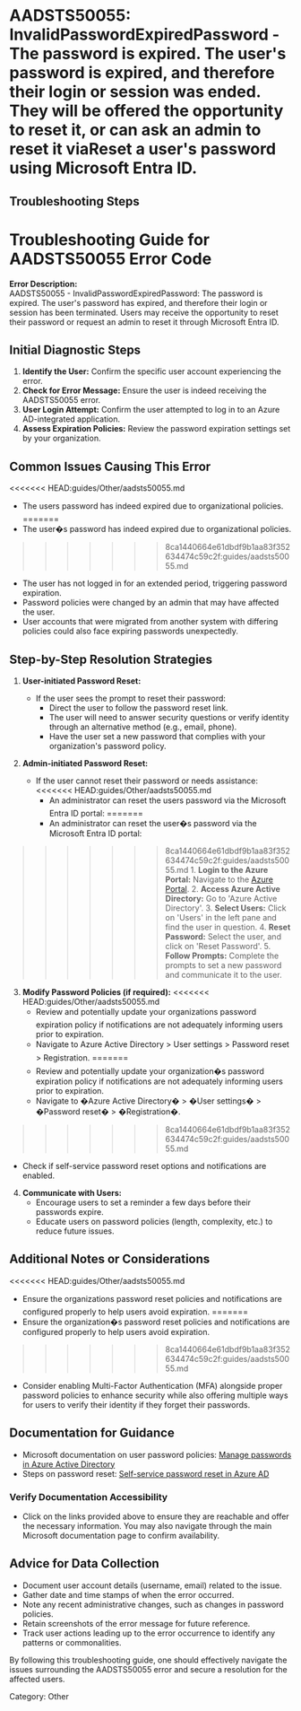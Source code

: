 # AADSTS50055: InvalidPasswordExpiredPassword - The password is expired. The user's password is expired, and therefore their login or session was ended. They will be offered the opportunity to reset it, or can ask an admin to reset it viaReset a user's password using Microsoft Entra ID.


## Troubleshooting Steps
# Troubleshooting Guide for AADSTS50055 Error Code

**Error Description:**  
AADSTS50055 - InvalidPasswordExpiredPassword: The password is expired. The user's password has expired, and therefore their login or session has been terminated. Users may receive the opportunity to reset their password or request an admin to reset it through Microsoft Entra ID.

## Initial Diagnostic Steps
1. **Identify the User:** Confirm the specific user account experiencing the error.
2. **Check for Error Message:** Ensure the user is indeed receiving the AADSTS50055 error.
3. **User Login Attempt:** Confirm the user attempted to log in to an Azure AD-integrated application.
4. **Assess Expiration Policies:** Review the password expiration settings set by your organization.

## Common Issues Causing This Error
<<<<<<< HEAD:guides/Other/aadsts50055.md
- The users password has indeed expired due to organizational policies.
=======
- The user�s password has indeed expired due to organizational policies.
>>>>>>> 8ca1440664e61dbdf9b1aa83f352634474c59c2f:guides/aadsts50055.md
- The user has not logged in for an extended period, triggering password expiration.
- Password policies were changed by an admin that may have affected the user.
- User accounts that were migrated from another system with differing policies could also face expiring passwords unexpectedly.

## Step-by-Step Resolution Strategies

1. **User-initiated Password Reset:**
   - If the user sees the prompt to reset their password:
     - Direct the user to follow the password reset link.
     - The user will need to answer security questions or verify identity through an alternative method (e.g., email, phone).
     - Have the user set a new password that complies with your organization's password policy.
  
2. **Admin-initiated Password Reset:**
   - If the user cannot reset their password or needs assistance:
<<<<<<< HEAD:guides/Other/aadsts50055.md
     - An administrator can reset the users password via the Microsoft Entra ID portal:
=======
     - An administrator can reset the user�s password via the Microsoft Entra ID portal:
>>>>>>> 8ca1440664e61dbdf9b1aa83f352634474c59c2f:guides/aadsts50055.md
       1. **Login to the Azure Portal:** Navigate to the [Azure Portal](https://portal.azure.com).
       2. **Access Azure Active Directory:** Go to 'Azure Active Directory'.
       3. **Select Users:** Click on 'Users' in the left pane and find the user in question.
       4. **Reset Password:** Select the user, and click on 'Reset Password'.
       5. **Follow Prompts:** Complete the prompts to set a new password and communicate it to the user.

3. **Modify Password Policies (if required):**
<<<<<<< HEAD:guides/Other/aadsts50055.md
   - Review and potentially update your organizations password expiration policy if notifications are not adequately informing users prior to expiration.
   - Navigate to Azure Active Directory > User settings > Password reset > Registration.
=======
   - Review and potentially update your organization�s password expiration policy if notifications are not adequately informing users prior to expiration.
   - Navigate to �Azure Active Directory� > �User settings� > �Password reset� > �Registration�.
>>>>>>> 8ca1440664e61dbdf9b1aa83f352634474c59c2f:guides/aadsts50055.md
   - Check if self-service password reset options and notifications are enabled.

4. **Communicate with Users:**
   - Encourage users to set a reminder a few days before their passwords expire.
   - Educate users on password policies (length, complexity, etc.) to reduce future issues.

## Additional Notes or Considerations
<<<<<<< HEAD:guides/Other/aadsts50055.md
- Ensure the organizations password reset policies and notifications are configured properly to help users avoid expiration.
=======
- Ensure the organization�s password reset policies and notifications are configured properly to help users avoid expiration.
>>>>>>> 8ca1440664e61dbdf9b1aa83f352634474c59c2f:guides/aadsts50055.md
- Consider enabling Multi-Factor Authentication (MFA) alongside proper password policies to enhance security while also offering multiple ways for users to verify their identity if they forget their passwords.

## Documentation for Guidance
- Microsoft documentation on user password policies: [Manage passwords in Azure Active Directory](https://learn.microsoft.com/en-us/azure/active-directory/users/groups/manage-user-passwords)
- Steps on password reset: [Self-service password reset in Azure AD](https://learn.microsoft.com/en-us/azure/active-directory/authentication/howto-reset-password)
  
### Verify Documentation Accessibility
- Click on the links provided above to ensure they are reachable and offer the necessary information. You may also navigate through the main Microsoft documentation page to confirm availability.

## Advice for Data Collection
- Document user account details (username, email) related to the issue.
- Gather date and time stamps of when the error occurred.
- Note any recent administrative changes, such as changes in password policies.
- Retain screenshots of the error message for future reference.
- Track user actions leading up to the error occurrence to identify any patterns or commonalities.

By following this troubleshooting guide, one should effectively navigate the issues surrounding the AADSTS50055 error and secure a resolution for the affected users.

Category: Other